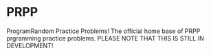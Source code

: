 # PRPP
ProgramRandom Practice Problems!  The official home base of PRPP prgramming practice problems.  PLEASE NOTE THAT THIS IS STILL IN DEVELOPMENT!
